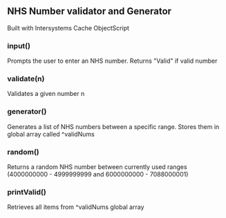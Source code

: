 ## NHS Number validator and Generator

Built with Intersystems Cache ObjectScript

### input()
Prompts the user to enter an NHS number. Returns "Valid" if valid number

### validate(n)
Validates a given number n 

### generator()
Generates a list of NHS numbers between a specific range. Stores them in global array called ^validNums

### random()
Returns a random NHS number between currently used ranges (4000000000 - 4999999999 and 6000000000 - 7088000001)

### printValid()
Retrieves all items from ^validNums global array
